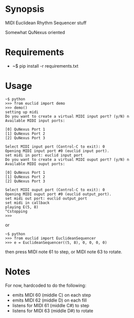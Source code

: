 # Synopsis

MIDI Euclidean Rhythm Sequencer stuff

Somewhat QuNexus oriented

# Requirements

* ~$ pip install -r requirements.txt

# Usage

```
~$ python
>>> from euclid import demo
>>> demo()
setting up midi
Do you want to create a virtual MIDI input port? (y/N) n
Available MIDI input ports:

[0] QuNexus Port 1
[1] QuNexus Port 2
[2] QuNexus Port 3

Select MIDI input port (Control-C to exit): 0
Opening MIDI input port #0 (euclid input port).
set midi in port: euclid input port
Do you want to create a virtual MIDI ouput port? (y/N) n
Available MIDI ouput ports:

[0] QuNexus Port 1
[1] QuNexus Port 2
[2] QuNexus Port 3

Select MIDI ouput port (Control-C to exit): 0
Opening MIDI ouput port #0 (euclid output_port).
set midi out port: euclid output_port
set midi in callback
playing E(5, 8)
^Cstopping
>>>
```

or

```
~$ python
>>> from euclid import EuclideanSequencer
>>> e = EuclideanSequencer((5, 8), 0, 0, 0, 0)
```

then press MIDI note 61 to step, or MIDI note 63 to rotate.

# Notes

For now, hardcoded to do the following:

* emits MIDI 60 (middle C) on each step
* emits MIDI 62 (middle D) on each fill
* listens for MIDI 61 (middle C#) to step
* listens for MIDI 63 (middle D#) to rotate
